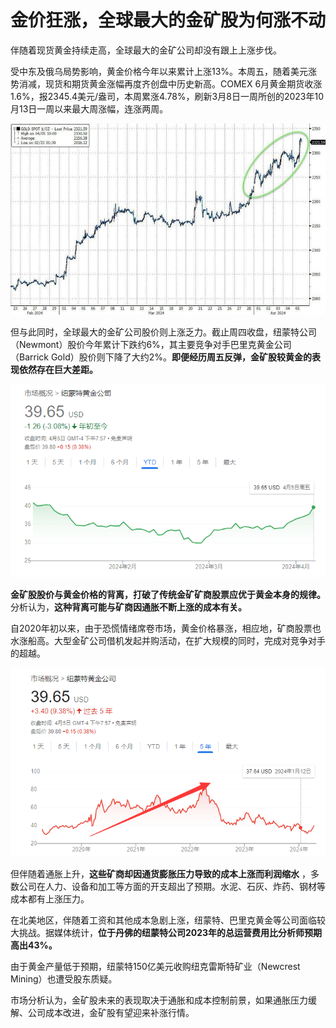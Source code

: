 # 金价狂涨，全球最大的金矿股为何涨不动

伴随着现货黄金持续走高，全球最大的金矿公司却没有跟上上涨步伐。

受中东及俄乌局势影响，黄金价格今年以来累计上涨13%。本周五，随着美元涨势消减，现货和期货黄金涨幅再度齐创盘中历史新高。COMEX
6月黄金期货收涨1.6%，报2345.4美元/盎司，本周累涨4.78%，刷新3月8日一周所创的2023年10月13日一周以来最大周涨幅，连涨两周。

![cf4cebd1521b4b561cd02ad7215789d8.jpg](https://raw.githubusercontent.com/qqhsx/qqnews_image/main/2024/04/06/金价狂涨，全球最大的金矿股为何涨不动/cf4cebd1521b4b561cd02ad7215789d8.jpg)

但与此同时，全球最大的金矿公司股价则上涨乏力。截止周四收盘，纽蒙特公司（Newmont）股价今年累计下跌约6%，其主要竞争对手巴里克黄金公司（Barrick
Gold）股价则下降了大约2%。**即便经历周五反弹，金矿股较黄金的表现依然存在巨大差距。**

![77920d524200c2f3c96df23a99c729c4.jpg](https://raw.githubusercontent.com/qqhsx/qqnews_image/main/2024/04/06/金价狂涨，全球最大的金矿股为何涨不动/77920d524200c2f3c96df23a99c729c4.jpg)

**金矿股股价与黄金价格的背离，打破了传统金矿矿商股票应优于黄金本身的规律。** 分析认为，**这种背离可能与矿商因通胀不断上涨的成本有关。**

自2020年初以来，由于恐慌情绪席卷市场，黄金价格暴涨，相应地，矿商股票也水涨船高。大型金矿公司借机发起并购活动，在扩大规模的同时，完成对竞争对手的超越。

![b4e442babc98b4e5869451af6dfface6.jpg](https://raw.githubusercontent.com/qqhsx/qqnews_image/main/2024/04/06/金价狂涨，全球最大的金矿股为何涨不动/b4e442babc98b4e5869451af6dfface6.jpg)

但伴随着通胀上升，**这些矿商却因通货膨胀压力导致的成本上涨而利润缩水**
，多数公司在人力、设备和加工等方面的开支超出了预期。水泥、石灰、炸药、钢材等成本都有上涨压力。

在北美地区，伴随着工资和其他成本急剧上涨，纽蒙特、巴里克黄金等公司面临较大挑战。据媒体统计，**位于丹佛的纽蒙特公司2023年的总运营费用比分析师预期高出43%。**

由于黄金产量低于预期，纽蒙特150亿美元收购纽克雷斯特矿业（Newcrest Mining）也遭受股东质疑。

市场分析认为，金矿股未来的表现取决于通胀和成本控制前景，如果通胀压力缓解、公司成本改进，金矿股有望迎来补涨行情。

